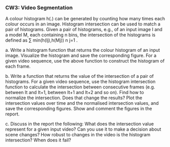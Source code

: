 ### CW3: Video Segmentation
A colour histogram h(.) can be generated by counting how many times each colour occurs in an image.
Histogram intersection can be used to match a pair of histograms. Given a pair of histograms, e.g., of an
input image I and a model M, each containing n bins, the intersection of the histograms is defined as
∑ min(h(Ij),h(Mj)) n
 j=1 .

a. Write a histogram function that returns the colour histogram of an input image. Visualize the histogram
and save the corresponding figure. For a given video sequence, use the above function to construct
the histogram of each frame.

b. Write a function that returns the value of the intersection of a pair of histograms. For a given video
sequence, use the histogram intersection function to calculate the intersection between consecutive
frames (e.g. between It and It+1, between It+1 and It+2 and so on). Find how to normalize the
intersection. Does that change the results? Plot the intersection values over time and the normalised
intersection values, and save the corresponding figures. Show and comment the figures in the report.

c. Discuss in the report the following: What does the intersection value represent for a given input video?
Can you use it to make a decision about scene changes? How robust to changes in the video is the
histogram intersection? When does it fail?